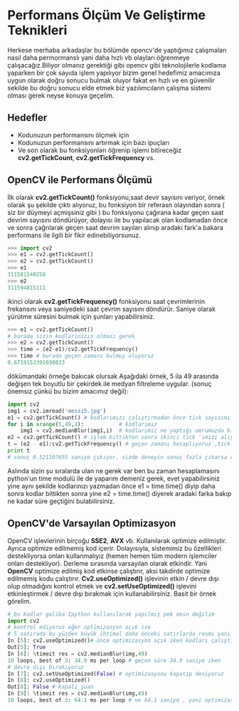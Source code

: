 # Performans Ölçüm Ve Geliştirme Teknikleri

Herkese merhaba arkadaşlar bu bölümde opencv'de yaptığımız çalışmaları nasıl daha permormanslı yani daha hızlı vb olayları öğrenmeye çalışacağız.Biliyor olmanız gerektiği gibi opencv gibi teknolojilerle kodlama yaparken bir çok sayıda işlem yapılıyor bizim genel hedefimiz amacımıza uygun olarak doğru sonucu bulmak oluyor fakat en hızlı ve en güvenilir sekilde bu doğru sonucu elde etmek biz yazılımcıların çalışma sistemi olması gerek neyse konuya geçelim.

## Hedefler

- Kodunuzun performansını ölçmek için
- Kodunuzun performansını artırmak için bazı ipuçları
- Ve son olarak bu fonksiyonları öğrenip işlemi bitireceğiz **cv2.getTickCount**, **cv2.getTickFrequency** vs.


## OpenCV ile Performans Ölçümü

İlk olarak **cv2.getTickCount()** fonksiyonu,saat devir sayısını veriyor, örnek olarak şu şekilde çıktı alıyoruz, bu fonksiyon bir referasn olayından sonra ( siz bir düymeyi açmişsiniz gibi ) bu fonksiyonu çağırana kadar geçen saat devrim sayısını döndürüyor, dolayısı ile bu yapılacak olan kodlamadan önce ve sonra çağrılarak geçen saat devrim sayıları alınıp aradaki fark'a bakara performans ile ilgili bir fikir edinebiliyorsunuz.

```python
>>> import cv2
>>> e1 = cv2.getTickCount()
>>> e2 = cv2.getTickCount()
>>> e1
311581540258
>>> e2
311594815111
```

ikinci olarak **cv2.getTickFrequency()**  fonksiyonu saat çevrimlerinin frekansını veya saniyedeki saat çevrim sayısını döndürür. Saniye olarak yürütme süresini bulmak için şunları yapabilirsiniz.

```python
>>> e1 = cv2.getTickCount()
# burada sizin kodlarınızın olması gerek
>>> e2 = cv2.getTickCount()
>>> time = (e2-e1)/cv2.getTickFrequency()
>>> time # burada geçen zamanı bulmuş oluyoruz
0.6719153391030833
```

dökümandaki örneğe bakıcak olursak  Aşağıdaki örnek, 5 ila 49 arasında değişen tek boyutlu bir çekirdek ile medyan filtreleme uygular. (sonuç önemsiz çünkü bu bizim amacımız değil):

```python
import cv2
img1 = cv2.imread('messi5.jpg')
e1 = cv2.getTickCount() # kodlarımızı çalıştırmadan önce tick sayısını alıyoruz
for i in xrange(5,49,2):           # kodlarımız
    img1 = cv2.medianBlur(img1,i)  # kodlarımız ne yaptığı umrumuzda bile değil,çünkü amacımız bu işlemi kaç sanıyede yaptığı
e2 = cv2.getTickCount() # işlem bittikten sonra ikinci tick 'imizi alıyoruz
t = (e2 - e1)/cv2.getTickFrequency() # geçen zamanı hesaplıyoruz ,tick arasındaki fark ve 1 saniyede geçen tick sayısına bölerek geçen zamanı buluyoruz
print t
# sonuç 0.521107655 saniye çıkıyor, sizde deneyin sonuç fazla çıkarsa resmin boyutunu küçültün ,küçülme işlemi için python'un bir başka kütüphanesi olan PIl'i kullanabilirsiniz,bir şeyler yapın işte en hızlı hesaplamasını sağlayın amacımız bu değilmi ?
```

Aslında sizin şu sıralarda ulan ne gerek var ben bu zaman hesaplamasını python'un time modulü ile de yaparım demeniz gerek, evet yapabilirsiniz yine aynı şekilde kodlarınızı yazmadan önce e1 = time.time() diyip daha sonra kodlar bittikten sonra yine e2 = time.time() diyerek aradaki farka bakıp ne kadar süre geçtiğini bulabilirsiniz.

## OpenCV'de Varsayılan Optimizasyon

OpenCV işlevlerinin birçoğu **SSE2**, **AVX** vb. Kullanılarak optimize edilmiştir. Ayrıca optimize edilmemiş kod içerir. Dolayısıyla, sistemimiz bu özellikleri destekliyorsa onları kullanmalıyız (hemen hemen tüm modern işlemciler onları destekliyor). Derleme sırasında varsayılan olarak etkindir. Yani **OpenCV** optimize edilmiş kod etkinse çalıştırır, aksi takdirde optimize edilmemiş kodu çalıştırır. **Cv2.useOptimized()** işlevinin etkin / devre dışı olup olmadığını kontrol etmek ve **cv2.setUseOptimized()** işlevini etkinleştirmek / devre dışı bırakmak için kullanabilirsiniz. Basit bir örnek görelim.

```python
# bu kodlar galiba Ipython kullanılarak yapılmış pek emin değilim
import cv2
# kontrol ediyoruz eğer optimizasyon açık ise
# 5.satırada bu yüzden büyük ihtimal daha önceki satırlarda resmi yani img 'i  tanımlamış
In [5]: cv2.useOptimized()# önce optimizasyon açık iken kodları çalıştıracağız ve zaman bilgisini alacağız Ipython zaten her işlemden sonra bunu bize veriyor ama Ipython kullanmıyorsanız yukarıtaki anlatılanlar veya time modulünü kullanarak geçen zamanı hesaplayabilirsiniz.
Out[5]: True
In [6]: %timeit res = cv2.medianBlur(img,49)
10 loops, best of 3: 34.9 ms per loop # geçen süre 34.9 saniye iken
# devre dışı bırakıyoruz
In [7]: cv2.setUseOptimized(False) # optimizasyonu kapatıp deniyoruz
In [8]: cv2.useOptimized()
Out[8]: False # kapalı şuan
In [9]: %timeit res = cv2.medianBlur(img,49)
10 loops, best of 3: 64.1 ms per loop # ve 64.1 saniye , yani optimizasyon iyidir onu sevin
```
